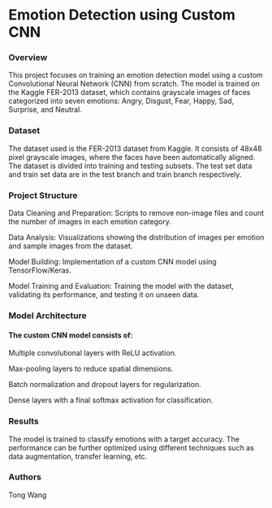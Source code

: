 # Emotion Detection using Custom CNN

### Overview

This project focuses on training an emotion detection model using a custom Convolutional Neural Network (CNN) from scratch. The model is trained on the Kaggle FER-2013 dataset, which contains grayscale images of faces categorized into seven emotions: Angry, Disgust, Fear, Happy, Sad, Surprise, and Neutral.

### Dataset

The dataset used is the FER-2013 dataset from Kaggle. It consists of 48x48 pixel grayscale images, where the faces have been automatically aligned. The dataset is divided into training and testing subsets.
The test set data and train set data are in the test branch and train branch respectively.

### Project Structure

Data Cleaning and Preparation: Scripts to remove non-image files and count the number of images in each emotion category.

Data Analysis: Visualizations showing the distribution of images per emotion and sample images from the dataset.

Model Building: Implementation of a custom CNN model using TensorFlow/Keras.

Model Training and Evaluation: Training the model with the dataset, validating its performance, and testing it on unseen data.

### Model Architecture

#### The custom CNN model consists of:

Multiple convolutional layers with ReLU activation.

Max-pooling layers to reduce spatial dimensions.

Batch normalization and dropout layers for regularization.

Dense layers with a final softmax activation for classification.

### Results

The model is trained to classify emotions with a target accuracy. The performance can be further optimized using different techniques such as data augmentation, transfer learning, etc.

### Authors

Tong Wang

